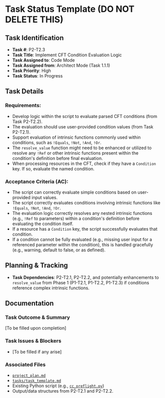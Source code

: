# Task Status Template (DO NOT DELETE THIS)

## Task Identification
- **Task #**: P2-T2.3
- **Task Title**: Implement CFT Condition Evaluation Logic
- **Task Assigned to**: Code Mode
- **Task Assigned from**: Architect Mode (Task 1.1.1)
- **Task Priority**: High
- **Task Status**: In Progress

## Task Details
### Requirements:
- Develop logic within the script to evaluate parsed CFT conditions (from Task P2-T2.2).
- The evaluation should use user-provided condition values (from Task P2-T2.1).
- Support evaluation of intrinsic functions commonly used within conditions, such as `!Equals`, `!Not`, `!And`, `!Or`.
- The `resolve_value` function might need to be enhanced or utilized to resolve any `!Ref` or other intrinsic functions present within the condition's definition before final evaluation.
- When processing resources in the CFT, check if they have a `Condition` key. If so, evaluate the named condition.

### Acceptance Criteria (AC):
- The script can correctly evaluate simple conditions based on user-provided input values.
- The script correctly evaluates conditions involving intrinsic functions like `!Equals`, `!Not`, `!And`, `!Or`.
- The evaluation logic correctly resolves any nested intrinsic functions (e.g., `!Ref` to parameters) within a condition's definition before evaluating the condition itself.
- If a resource has a `Condition` key, the script successfully evaluates that condition.
- If a condition cannot be fully evaluated (e.g., missing user input for a referenced parameter within the condition), this is handled gracefully (e.g., warning, default to false, or as defined).

## Planning & Tracking
- **Task Dependencies**: P2-T2.1, P2-T2.2, and potentially enhancements to `resolve_value` from Phase 1 (P1-T2.1, P1-T2.2, P1-T2.3) if conditions reference complex intrinsic functions.

## Documentation
### Task Outcome & Summary
[To be filled upon completion]

### Task Issues & Blockers
- [To be filled if any arise]

### Associated Files
- [`project_plan.md`](project_plan.md)
- [`tasks/task_template.md`](tasks/task_template.md)
- Existing Python script (e.g., [`cc_preflight.py`](cc_preflight.py))
- Output/data structures from P2-T2.1 and P2-T2.2.